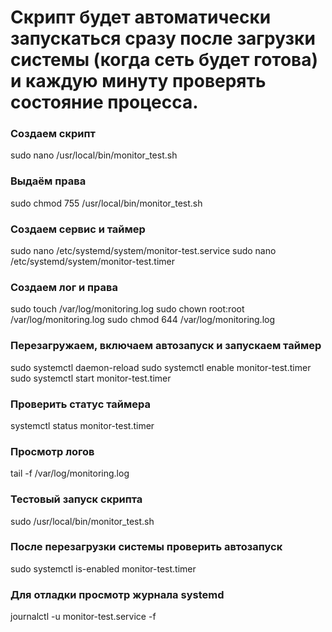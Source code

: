 # Скрипт будет автоматически запускаться сразу после загрузки системы (когда сеть будет готова) и каждую минуту проверять состояние процесса.

### Создаем скрипт
sudo nano /usr/local/bin/monitor_test.sh

### Выдаём права
sudo chmod 755 /usr/local/bin/monitor_test.sh

### Создаем сервис и таймер
sudo nano /etc/systemd/system/monitor-test.service
sudo nano /etc/systemd/system/monitor-test.timer

### Создаем лог и права 
sudo touch /var/log/monitoring.log
sudo chown root:root /var/log/monitoring.log
sudo chmod 644 /var/log/monitoring.log

### Перезагружаем, включаем автозапуск и запускаем таймер
sudo systemctl daemon-reload
sudo systemctl enable monitor-test.timer
sudo systemctl start monitor-test.timer

### Проверить статус таймера
systemctl status monitor-test.timer

### Просмотр логов
tail -f /var/log/monitoring.log

### Тестовый запуск скрипта
sudo /usr/local/bin/monitor_test.sh

### После перезагрузки системы проверить автозапуск
sudo systemctl is-enabled monitor-test.timer

### Для отладки просмотр журнала systemd
journalctl -u monitor-test.service -f

